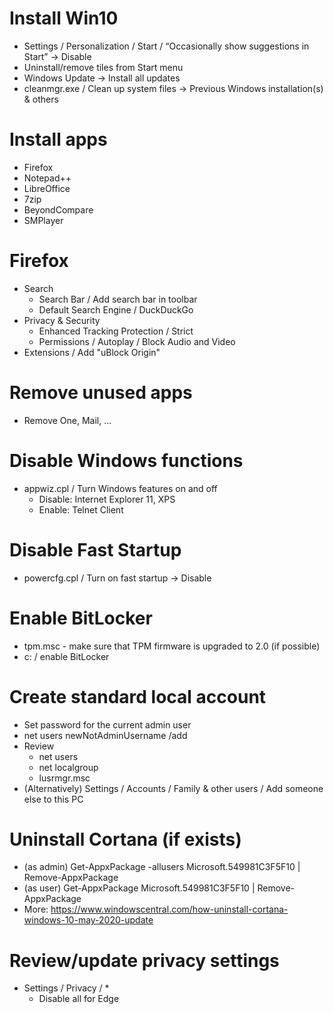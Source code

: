 # Install Win10

  * Settings / Personalization / Start / “Occasionally show suggestions in Start” -> Disable
  * Uninstall/remove tiles from Start menu
  * Windows Update -> Install all updates
  * cleanmgr.exe / Clean up system files -> Previous Windows installation(s) & others


# Install apps

  * Firefox
  * Notepad++
  * LibreOffice
  * 7zip
  * BeyondCompare
  * SMPlayer


# Firefox

  * Search
    * Search Bar / Add search bar in toolbar
    * Default Search Engine / DuckDuckGo
  * Privacy & Security
    * Enhanced Tracking Protection / Strict
    * Permissions / Autoplay / Block Audio and Video
  * Extensions / Add "uBlock Origin"


# Remove unused apps

  * Remove One, Mail, ...


# Disable Windows functions

  * appwiz.cpl / Turn Windows features on and off
    * Disable: Internet Explorer 11, XPS
    * Enable: Telnet Client


# Disable Fast Startup

  * powercfg.cpl / Turn on fast startup -> Disable


# Enable BitLocker

  * tpm.msc - make sure that TPM firmware is upgraded to 2.0 (if possible)
  * c: / enable BitLocker


# Create standard local account

  * Set password for the current admin user
  * net users newNotAdminUsername /add
  * Review
    * net users
    * net localgroup
    * lusrmgr.msc
  * (Alternatively) Settings / Accounts / Family & other users / Add someone else to this PC


# Uninstall Cortana (if exists)

  * (as admin) Get-AppxPackage -allusers Microsoft.549981C3F5F10 | Remove-AppxPackage
  * (as user) Get-AppxPackage Microsoft.549981C3F5F10 | Remove-AppxPackage
  * More: https://www.windowscentral.com/how-uninstall-cortana-windows-10-may-2020-update


# Review/update privacy settings

  * Settings / Privacy / *
    * Disable all for Edge


